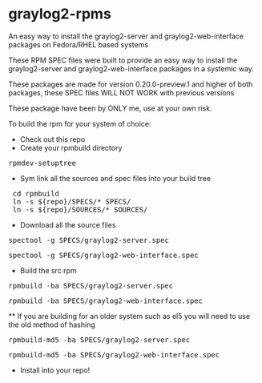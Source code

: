 graylog2-rpms
=============

An easy way to install the graylog2-server and graylog2-web-interface packages on Fedora/RHEL based systems

These RPM SPEC files were built to provide an easy way to install the graylog2-server and graylog2-web-interface
packages in a systemic way.

These packages are made for version 0.20.0-preview.1 and higher of both packages, these SPEC files WILL NOT WORK with previous versions

These package have been by ONLY me, use at your own risk.

To build the rpm for your system of choice:

* Check out this repo
* Create your rpmbuild directory
<pre>rpmdev-setuptree</pre>
* Sym link all the sources and spec files into your build tree
<pre>
 cd rpmbuild
 ln -s ${repo}/SPECS/* SPECS/
 ln -s ${repo}/SOURCES/* SOURCES/
</pre>
* Download all the source files
<pre>spectool -g SPECS/graylog2-server.spec </pre>
<pre>spectool -g SPECS/graylog2-web-interface.spec </pre>
* Build the src rpm
<pre>rpmbuild -ba SPECS/graylog2-server.spec </pre>
<pre>rpmbuild -ba SPECS/graylog2-web-interface.spec </pre>
** If you are building for an older system such as el5 you will need to use the old method of hashing
<pre>rpmbuild-md5 -ba SPECS/graylog2-server.spec </pre>
<pre>rpmbuild-md5 -ba SPECS/graylog2-web-interface.spec </pre>
* Install into your repo!
